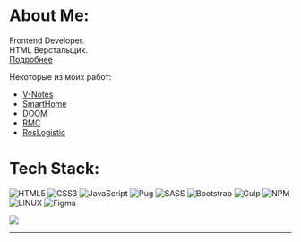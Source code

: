# About Me: 
Frontend Developer.  
HTML Верстальщик.  
[Подробнее](https://alexander-shulginov.github.io/Portfolio/)

Некоторые из моих работ:
- [V-Notes](https://v-notes.tech/)  
- [SmartHome](https://alexander-shulginov.github.io/Smart-Home-website/)
- [DOOM](https://alexander-shulginov.github.io/DOOM/)
- [RMC](https://alexander-shulginov.github.io/RMC-website/)  
- [RosLogistic](https://alexander-shulginov.github.io/RosLogistic-website/) 

# Tech Stack:
![HTML5](https://img.shields.io/badge/html5-%23E34F26.svg?style=flat-square&logo=html5&logoColor=white) ![CSS3](https://img.shields.io/badge/css3-%231572B6.svg?style=flat-square&logo=css3&logoColor=white) ![JavaScript](https://img.shields.io/badge/javascript-%23323330.svg?style=flat-square&logo=javascript&logoColor=%23F7DF1E) ![Pug](https://img.shields.io/badge/Pug-FFF?style=flat-square&logo=pug&logoColor=A86454) ![SASS](https://img.shields.io/badge/SASS-hotpink.svg?style=flat-square&logo=SASS&logoColor=white) ![Bootstrap](https://img.shields.io/badge/bootstrap-%23563D7C.svg?style=flat-square&logo=bootstrap&logoColor=white) ![Gulp](https://img.shields.io/badge/GULP-%23CF4647.svg?style=flat-square&logo=gulp&logoColor=white) ![NPM](https://img.shields.io/badge/NPM-%23000000.svg?style=flat-square&logo=npm&logoColor=white) ![LINUX](https://img.shields.io/badge/Linux-FCC624?style=flat-square&logo=linux&logoColor=black) 	![Figma](https://img.shields.io/badge/figma-%23F24E1E.svg?style=flat-square&logo=figma&logoColor=white)

![](https://github-readme-stats.vercel.app/api/top-langs/?username=Alexander-Shulginov&theme=dark&hide_border=false&include_all_commits=false&count_private=false&layout=compact)

---

